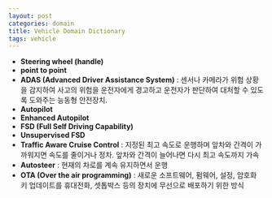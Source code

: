 ```yaml
---
layout: post
categories: domain
title: Vehicle Domain Dictionary
tags: vehicle
---
```


- **Steering wheel (handle)**
- **point to point**
- **ADAS (Advanced Driver Assistance System)** : 센서나 카메라가 위험 상황을 감지하여 사고의 위험을 운전자에게 경고하고 운전자가 판단하여 대처할 수 있도록 도와주는 능동형 안전장치.
- **Autopilot**
- **Enhanced Autopilot**
- **FSD (Full Self Driving Capability)**
- **Unsupervised FSD**
- **Traffic Aware Cruise Control** : 지정된 최고 속도로 운행하며 앞차와 간격이 가까워지면 속도를 줄이거나 정차. 앞차와 간격이 늘어나면 다시 최고 속도까지 가속
- **Autosteer** : 현재의 차로를 계속 유지하면서 운행
- **OTA (Over the air programming)** : 새로운 소프트웨어, 펌웨어, 설정, 암호화 키 업데이트를 휴대전화, 셋톱박스 등의 장치에 무선으로 배포하기 위한 방식
